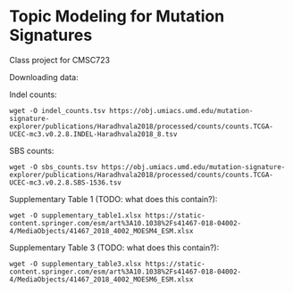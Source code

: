 # Topic Modeling for Mutation Signatures

Class project for CMSC723

Downloading data:

Indel counts:
```
wget -O indel_counts.tsv https://obj.umiacs.umd.edu/mutation-signature-explorer/publications/Haradhvala2018/processed/counts/counts.TCGA-UCEC-mc3.v0.2.8.INDEL-Haradhvala2018_8.tsv
```

SBS counts:
```
wget -O sbs_counts.tsv https://obj.umiacs.umd.edu/mutation-signature-explorer/publications/Haradhvala2018/processed/counts/counts.TCGA-UCEC-mc3.v0.2.8.SBS-1536.tsv 
```

Supplementary Table 1 (TODO: what does this contain?):
```
wget -O supplementary_table1.xlsx https://static-content.springer.com/esm/art%3A10.1038%2Fs41467-018-04002-4/MediaObjects/41467_2018_4002_MOESM4_ESM.xlsx
```
Supplementary Table 3 (TODO: what does this contain?):
```
wget -O supplementary_table3.xlsx https://static-content.springer.com/esm/art%3A10.1038%2Fs41467-018-04002-4/MediaObjects/41467_2018_4002_MOESM6_ESM.xlsx
```

